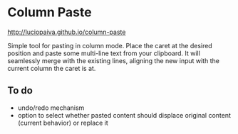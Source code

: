 # Column Paste

http://luciopaiva.github.io/column-paste

Simple tool for pasting in column mode. Place the caret at the desired position
and paste some multi-line text from your clipboard. It will seamlessly merge 
with the existing lines, aligning the new input with the current column the 
caret is at.

## To do

- undo/redo mechanism
- option to select whether pasted content should displace original 
  content (current behavior) or replace it
